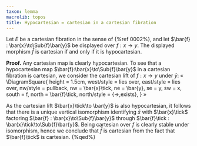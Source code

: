```yaml
---
taxon: lemma
macrolib: topos
title: Hypocartesian = cartesian in a cartesian fibration
---
```


Let $E$ be a cartesian fibration in the sense of {%ref 0002%}, and let
$\bar{f} : \bar{x}\to\Sub{f}\bar{y}$ be displayed over $f:x\to y$. The
displayed morphism $\bar{f}$ is cartesian if and only if it is hypocartesian.

**Proof.**
Any cartesian map is clearly hypocartesian. To see that a hypocartesian map
$\bar{f}:\bar{x}\to\Sub{f}\bar{y}$ in a cartesian fibration is cartesian, we
consider the cartesian lift of $f:x\to y$ under $\bar{y}$:
«
\DiagramSquare{
  height = 1.5cm,
  west/style = lies over,
  east/style = lies over,
  nw/style = pullback,
  nw = \bar{x}\tick,
  ne = \bar{y},
  se = y,
  sw = x,
  south = f,
  north = \bar{f}\tick,
  north/style = {->,exists},
}
»

As the cartesian lift $\bar{x}\tick\to \bar{y}$ is also hypocartesian, it
follows that there is a unique vertical isomorphism identifying $\bar{x}$ with
$\bar{x}\tick$ factoring $\bar{f} : \bar{x}\to\Sub{f}\bar{y}$ through
$\bar{f}\tick : \bar{x}\tick\to\Sub{f}\bar{y}$. Being cartesian over $f$ is clearly
stable under isomorphism, hence we conclude that $\bar{f}$ is cartesian from
the fact that $\bar{f}\tick$ is cartesian.
{%qed%}
